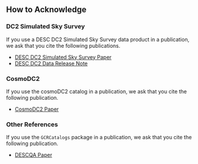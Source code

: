 
## How to Acknowledge

### DC2 Simulated Sky Survey

If you use a DESC DC2 Simulated Sky Survey data product in a publication,
we ask that you cite the following publications.

* [DESC DC2 Simulated Sky Survey Paper](https://ui.adsabs.harvard.edu/abs/2020arXiv201005926L/abstract)
* [DESC DC2 Data Release Note](https://arxiv.org/abs/2101.XXXXX)

### CosmoDC2

If you use the cosmoDC2 catalog in a publication,
we ask that you cite the following publication.

* [CosmoDC2 Paper](https://ui.adsabs.harvard.edu/abs/2019ApJS..245...26K/abstract)

### Other References

If you use the `GCRCatalogs` package in a publication,
we ask that you cite the following publication.

* [DESCQA Paper](https://ui.adsabs.harvard.edu/abs/2018ApJS..234...36M/abstract)
